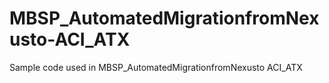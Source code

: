 # MBSP_AutomatedMigrationfromNexusto-ACI_ATX
Sample code used in MBSP_AutomatedMigrationfromNexusto ACI_ATX
